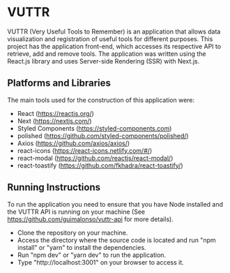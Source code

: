 # VUTTR

VUTTR (Very Useful Tools to Remember) is an application that allows data visualization and registration of useful tools for different purposes. This project has the application front-end, which accesses its respective API to retrieve, add and remove tools. The application was written using the React.js library and uses Server-side Rendering (SSR) with Next.js.

## Platforms and Libraries

The main tools used for the construction of this application were:
+ React (https://reactjs.org/)
+ Next (https://nextjs.com/)
+ Styled Components (https://styled-components.com)
+ polished (https://github.com/styled-components/polished/)
+ Axios (https://github.com/axios/axios/)
+ react-icons (https://react-icons.netlify.com/#/)
+ react-modal (https://github.com/reactjs/react-modal/)
+ react-toastify (https://github.com/fkhadra/react-toastify/)

## Running Instructions

To run the application you need to ensure that you have Node installed and the VUTTR API is running on your machine (See https://github.com/guimalonso/vuttr-api for more details).

+ Clone the repository on your machine.
+ Access the directory where the source code is located and run "npm install" or "yarn" to install the dependencies.
+ Run "npm dev" or "yarn dev" to run the application.
+ Type "http://localhost:3001" on your browser to access it.

